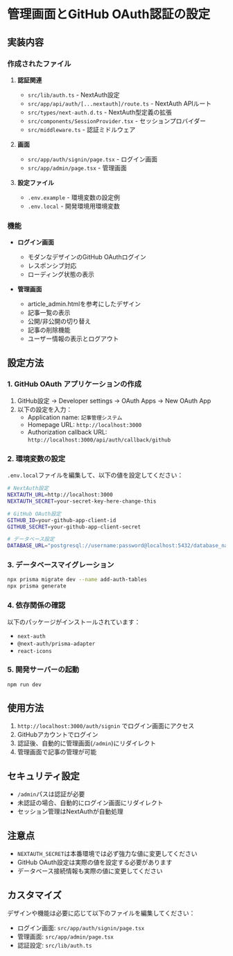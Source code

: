 # 管理画面とGitHub OAuth認証の設定

## 実装内容

### 作成されたファイル

1. **認証関連**
   - `src/lib/auth.ts` - NextAuth設定
   - `src/app/api/auth/[...nextauth]/route.ts` - NextAuth APIルート
   - `src/types/next-auth.d.ts` - NextAuth型定義の拡張
   - `src/components/SessionProvider.tsx` - セッションプロバイダー
   - `src/middleware.ts` - 認証ミドルウェア

2. **画面**
   - `src/app/auth/signin/page.tsx` - ログイン画面
   - `src/app/admin/page.tsx` - 管理画面

3. **設定ファイル**
   - `.env.example` - 環境変数の設定例
   - `.env.local` - 開発環境用環境変数

### 機能

- **ログイン画面**
  - モダンなデザインのGitHub OAuthログイン
  - レスポンシブ対応
  - ローディング状態の表示

- **管理画面**
  - article_admin.htmlを参考にしたデザイン
  - 記事一覧の表示
  - 公開/非公開の切り替え
  - 記事の削除機能
  - ユーザー情報の表示とログアウト

## 設定方法

### 1. GitHub OAuth アプリケーションの作成

1. GitHub設定 → Developer settings → OAuth Apps → New OAuth App
2. 以下の設定を入力：
   - Application name: `記事管理システム`
   - Homepage URL: `http://localhost:3000`
   - Authorization callback URL: `http://localhost:3000/api/auth/callback/github`

### 2. 環境変数の設定

`.env.local`ファイルを編集して、以下の値を設定してください：

```bash
# NextAuth設定
NEXTAUTH_URL=http://localhost:3000
NEXTAUTH_SECRET=your-secret-key-here-change-this

# GitHub OAuth設定
GITHUB_ID=your-github-app-client-id
GITHUB_SECRET=your-github-app-client-secret

# データベース設定
DATABASE_URL="postgresql://username:password@localhost:5432/database_name"
```

### 3. データベースマイグレーション

```bash
npx prisma migrate dev --name add-auth-tables
npx prisma generate
```

### 4. 依存関係の確認

以下のパッケージがインストールされています：
- `next-auth`
- `@next-auth/prisma-adapter`
- `react-icons`

### 5. 開発サーバーの起動

```bash
npm run dev
```

## 使用方法

1. `http://localhost:3000/auth/signin` でログイン画面にアクセス
2. GitHubアカウントでログイン
3. 認証後、自動的に管理画面(`/admin`)にリダイレクト
4. 管理画面で記事の管理が可能

## セキュリティ設定

- `/admin`パスは認証が必要
- 未認証の場合、自動的にログイン画面にリダイレクト
- セッション管理はNextAuthが自動処理

## 注意点

- `NEXTAUTH_SECRET`は本番環境では必ず強力な値に変更してください
- GitHub OAuth設定は実際の値を設定する必要があります
- データベース接続情報も実際の値に変更してください

## カスタマイズ

デザインや機能は必要に応じて以下のファイルを編集してください：
- ログイン画面: `src/app/auth/signin/page.tsx`
- 管理画面: `src/app/admin/page.tsx`
- 認証設定: `src/lib/auth.ts`
